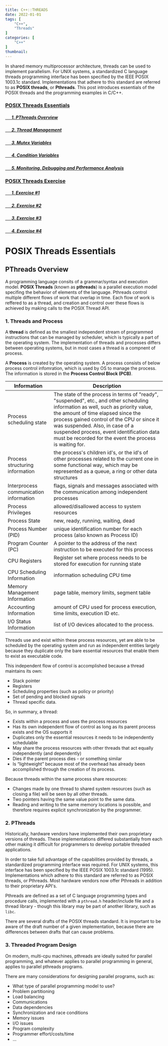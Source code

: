 ```yaml
---
title: C++::THREADS
date: 2022-01-01
tags: [
    "C++",
    "Threads"
] 
categories: [
    "C++"
]
thumbnail:
---
```


In shared memory multiprocessor architecture, threads can be used to implement parallelism. For UNIX systems, a standardized C language threads programming interface has been specified by the IEEE POSIX 1003.1c standard. Implementations that adhere to this standard are referred to as **POSIX threads**, or **Pthreads**. This post introduces essentials of the POSIX threads and the programming examples in C/C++.


### [POSIX Threads Essentials](#posix-threads-essentials)
##### [&nbsp; &nbsp; &nbsp; 1. PThreads Overview](#pthreads-overview)
##### [&nbsp; &nbsp; &nbsp; 2. Thread Management](#examples)
##### [&nbsp; &nbsp; &nbsp; 3. Mutex Variables](#examples)
##### [&nbsp; &nbsp; &nbsp; 4. Condition Variables](#examples)
##### [&nbsp; &nbsp; &nbsp; 5. Monitoring, Debugging and Performance Analysis](#examples)
### [POSIX Threads Exercise](#hmm)
##### [&nbsp; &nbsp; &nbsp; 1. Exercise #1](#examples)
##### [&nbsp; &nbsp; &nbsp; 2. Exercise #2](#examples)
##### [&nbsp; &nbsp; &nbsp; 3. Exercise #3](#examples)
##### [&nbsp; &nbsp; &nbsp; 4. Exercise #4](#examples)
<!--more-->

# **POSIX Threads Essentials**

## **PThreads Overview**
A programming language consits of a grammar/syntax and execution model.
**POSIX Threads** (known as **pthreads**) is a parallel execution model specifing the behavior of elements of the language.
Pthreads control multiple different flows of work that overlap in time. Each flow of work is reffered to as a thread, and creation and control over these flows is achieved by making calls to the POSIX Thread API.

### **1. Threads and Process**
A **thread** is defined as the smallest independent stream of programmed instructions that can be managed by scheduler, which is typically a part of the operating system. The implementation of threads and processes differs between operating systems, but in most cases a thread is a compnent of process. 

A **Process** is created by the operating system. A process consists of below process control infomration, which is used by OS to manage the process. The information is stored in the **Process Control Block (PCB)**.

Information | Description
-------- | -------
Process scheduling state | The state of the process in terms of "ready", "suspended", etc., and other scheduling information as well, such as priority value, the amount of time elapsed since the process gained control of the CPU or since it was suspended. Also, in case of a suspended process, event identification data must be recorded for the event the process is waiting for.
Process structuring information | the process's children id's, or the id's of other processes related to the current one in some functional way, which may be represented as a queue, a ring or other data structures
Interprocess communication information | flags, signals and messages associated with the communication among independent processes
Process Privileges | allowed/disallowed access to system resources
Process State | new, ready, running, waiting, dead
Process Number (PID) | unique identification number for each process (also known as Process ID)
Program Counter (PC) | A pointer to the address of the next instruction to be executed for this process
CPU Registers | Register set where process needs to be stored for execution for running state
CPU Scheduling Information | information scheduling CPU time
Memory Management Information | page table, memory limits, segment table
Accounting Information | amount of CPU used for process execution, time limits, execution ID etc.
I/O Status Information | list of I/O devices allocated to the process.

Threads use and exist within these process resources, yet are able to be scheduled by the operating system and run as independent entities largely because they duplicate only the bare essential resources that enable them to exist as executable code.

This independent flow of control is accomplished because a thread maintains its own:

- Stack pointer
- Registers
- Scheduling properties (such as policy or priority)
- Set of pending and blocked signals
- Thread specific data.

So, in summary, a thread:

- Exists within a process and uses the process resources
- Has its own independent flow of control as long as its parent process exists and the OS supports it
- Duplicates only the essential resources it needs to be independently schedulable
- May share the process resources with other threads that act equally independently (and dependently)
- Dies if the parent process dies - or something similar
- Is “lightweight” because most of the overhead has already been accomplished through the creation of its process.

Because threads within the same process share resources:

- Changes made by one thread to shared system resources (such as closing a file) will be seen by all other threads.
- Two pointers having the same value point to the same data.
- Reading and writing to the same memory locations is possible, and therefore requires explicit synchronization by the programmer.

### **2. PThreads**
Historically, hardware vendors have implemented their own proprietary versions of threads. These implementations differed substantially from each other making it difficult for programmers to develop portable threaded applications.

In order to take full advantage of the capabilities provided by threads, a standardized programming interface was required. For UNIX systems, this interface has been specified by the IEEE POSIX 1003.1c standard (1995). Implementations which adhere to this standard are referred to as POSIX threads, or Pthreads. Most hardware vendors now offer Pthreads in addition to their proprietary API's.

Pthreads are defined as a set of C language programming types and procedure calls, implemented with a `pthread.h` header/include file and a thread library - though this library may be part of another library, such as `libc`.

There are several drafts of the POSIX threads standard. It is important to be aware of the draft number of a given implementation, because there are differences between drafts that can cause problems.

### **3. Threaded Program Design**

On modern, multi-cpu machines, pthreads are ideally suited for parallel programming, and whatever applies to parallel programming in general, applies to parallel pthreads programs.

There are many considerations for designing parallel programs, such as:
- What type of parallel programming model to use?
- Problem partitioning
- Load balancing
- Communications
- Data dependencies
- Synchronization and race conditions
- Memory issues
- I/O issues
- Program complexity
- Programmer effort/costs/time
- ...
